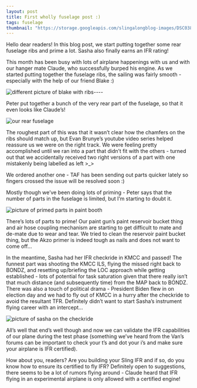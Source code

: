 ```yaml
---
layout: post
title: First wholly fuselage post :)
tags: fuselage
thumbnail: "https://storage.googleapis.com/slingalongblog-images/DSC03876_t_thumb.JPG"
---
```


Hello dear readers! In this blog post, we start putting together some rear fuselage ribs and prime a lot. Sasha also finally earns an IFR rating!

This month has been busy with lots of airplane happenings with us and with our hanger mate Claude, who successfully burped his engine. As we started putting together the fuselage ribs, the sailing was fairly smooth - especially with the help of our friend Blake :) 

![different picture of blake with ribs----](https://storage.googleapis.com/slingalongblog-images/20210906_165346.jpg)

Peter put together a bunch of the very rear part of the fuselage, so that it even looks like Claude’s!

![our rear fuselage](https://storage.googleapis.com/slingalongblog-images/DSC03878.JPG)

The roughest part of this was that it wasn’t clear how the chamfers on the ribs should match up, but Evan Brunye’s youtube video series helped reassure us we were on the right track. We were feeling pretty accomplished until we ran into a part that didn’t fit with the others - turned out that we accidentally received two right versions of a part with one mistakenly being labelled as left >_>

We ordered another one - TAF has been sending out parts quicker lately so fingers crossed the issue will be resolved soon :)

Mostly though we’ve been doing lots of priming - Peter says that the number of parts in the fuselage is limited, but I’m starting to doubt it. 

![picture of primed parts in paint booth](https://storage.googleapis.com/slingalongblog-images/PXL_20210809_030458517.jpg)

There’s lots of parts to prime! Our paint gun’s paint reservoir bucket thing and air hose coupling mechanism are starting to get difficult to mate and de-mate due to wear and tear. We tried to clean the reservoir paint bucket thing, but the Akzo primer is indeed tough as nails and does not want to come off...

In the meantime, Sasha had her IFR checkride in KMCC and passed! The funnest part was shooting the KMCC ILS, flying the missed right back to BONDZ, and resetting up/briefing the LOC approach while getting established - lots of potential for task saturation given that there really isn’t that much distance (and subsequently time) from the MAP back to BONDZ. There was also a touch of political drama - President Biden flew in on election day and we had to fly out of KMCC in a hurry after the checkride to avoid the resultant TFR. Definitely didn’t want to start Sasha’s instrument flying career with an intercept…

![picture of sasha on the checkride](https://storage.googleapis.com/slingalongblog-images/20210913_113853.jpg)

All’s well that end’s well though and now we can validate the IFR capabilities of our plane during the test phase (something we’ve heard from the Van’s forums can be important to check your t’s and dot your i’s and make sure your airplane is IFR certified).

How about you, readers? Are you building your Sling IFR and if so, do you know how to ensure its certified to fly IFR? Definitely open to suggestions, there seems to be a lot of rumors flying around - Claude heard that IFR flying in an experimental airplane is only allowed with a certified engine!

